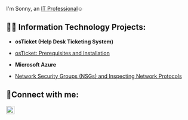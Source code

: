 I'm Sonny, an <a href="https://linkedin.com/in/SonnyPeguero">IT Professional</a>☺</h1>

<h2>👨‍💻 Information Technology Projects:</h2>

 - <b>osTicket (Help Desk Ticketing System)</b>
 - [osTicket: Prerequisites and Installation](https://github.com/SonnyPegueroCC/osticket-prereqs)

 
- <b>Microsoft Azure</b>
- [Network Security Groups (NSGs) and Inspecting Network Protocols](https://github.com/SonnyPegueroCC/azure-network-protocols)

<h2>🤳Connect with me:</h2>

[<img align="left" alt="Josh | LinkedIn" width="22px" src="https://cdn.jsdelivr.net/npm/simple-icons@v3/icons/linkedin.svg" />][linkedin]

[linkedin]: https://linkedin.com/in/SonnyPeguero
